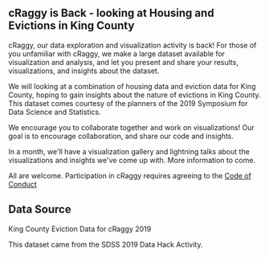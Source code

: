 ## cRaggy is Back - looking at Housing and Evictions in King County

cRaggy, our data exploration and visualization activity is back! For those of you unfamiliar with cRaggy, we make a large dataset available for visualization and analysis, and let you present and share your results, visualizations, and insights about the dataset.

We will looking at a combination of housing data and eviction data for King County, hoping to gain insights about the nature of evictions in King County. This dataset comes courtesy of the planners of the 2019 Symposium for Data Science and Statistics. 

We encourage you to collaborate together and work on visualizations! Our goal is to encourage collaboration, and share our code and insights.

In a month, we'll have a visualization gallery and lightning talks about the visualizations and insights we've come up with. More information to come.

All are welcome. Participation in cRaggy requires agreeing to the [Code of Conduct]()

## Data Source

King County Eviction Data for cRaggy 2019

This dataset came from the SDSS 2019 Data Hack Activity.

